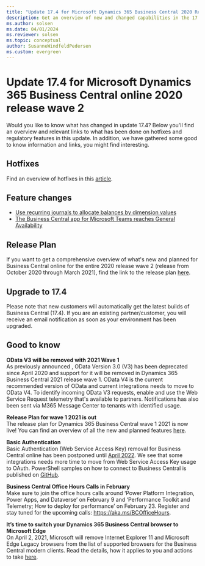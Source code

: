 ```yaml
---
title: "Update 17.4 for Microsoft Dynamics 365 Business Central 2020 Release Wave 2"
description: Get an overview of new and changed capabilities in the 17.4 update of Business Central online, which is part of 2020 release wave 2.
ms.author: solsen
ms.date: 04/01/2024
ms.reviewer: solsen
ms.topic: conceptual
author: SusanneWindfeldPedersen
ms.custom: evergreen
---
```


# Update 17.4 for Microsoft Dynamics 365 Business Central online 2020 release wave 2

Would you like to know what has changed in update 17.4? Below you'll find an overview and relevant links to what has been done on hotfixes and regulatory features in this update. In addition, we have gathered some good to know information and links, you might find interesting.

## Hotfixes
Find an overview of hotfixes in this [article](https://support.microsoft.com/topic/update-17-4-for-microsoft-dynamics-365-business-central-2020-release-wave-2-application-build-17-4-21531-platform-build-17-0-21516-a98ea8e3-b93c-4f14-b1bd-f115a00d6d11).

## Feature changes
- [Use recurring journals to allocate balances by dimension values](/dynamics365-release-plan/2020wave2/smb/dynamics365-business-central/use-recurring-journals-allocate-balances-dimension-values)
- [The Business Central app for Microsoft Teams reaches General Availability](/dynamics365-release-plan/2020wave2/smb/dynamics365-business-central/business-central-teams) 


## Release Plan
If you want to get a comprehensive overview of what's new and planned for Business Central online for the entire 2020 release wave 2 (release from October 2020 through March 2021), find the link to the release plan [here](/dynamics365-release-plan/2020wave2/smb/dynamics365-business-central/planned-features).


## Upgrade to 17.4
Please note that new customers will automatically get the latest builds of Business Central (17.4). If you are an existing partner/customer, you will receive an email notification as soon as your environment has been upgraded.

## Good to know

**OData V3 will be removed with 2021 Wave 1**  
As previously announced <!--(https://nam06.safelinks.protection.outlook.com/?url=https%3A%2F%2Flearn.microsoft.com%2Fen-us%2Fdynamics365%2Fbusiness-central%2Fdev-itpro%2Fupgrade%2Fdeprecated-features-w1%23odata-v3&data=04%7C01%7Ca-emniel%40microsoft.com%7C7aa180a3769141bff89f08d8c6a2c84e%7C72f988bf86f141af91ab2d7cd011db47%7C1%7C0%7C637477749732577916%7CUnknown%7CTWFpbGZsb3d8eyJWIjoiMC4wLjAwMDAiLCJQIjoiV2luMzIiLCJBTiI6Ik1haWwiLCJXVCI6Mn0%3D%7C1000&sdata=iOEIW2bGcGMS3Q8kCjNDpk5pzGg5Vl4PXDBNtiZOF0Y%3D&reserved=0)-->, OData Version 3.0 (V3) has been deprecated since April 2020 and support for it will be removed in Dynamics 365 Business Central 2021 release wave 1. OData V4 is the current recommended version of OData and current integrations needs to move to OData V4. To identify incoming OData V3 requests, enable and use the Web Service Request telemetry<!--(https://nam06.safelinks.protection.outlook.com/?url=https%3A%2F%2Flearn.microsoft.com%2Fen-us%2Fdynamics365%2Fbusiness-central%2Fdev-itpro%2Fadministration%2Ftelemetry-webservices-trace&data=04%7C01%7Ca-emniel%40microsoft.com%7C7aa180a3769141bff89f08d8c6a2c84e%7C72f988bf86f141af91ab2d7cd011db47%7C1%7C0%7C637477749732577916%7CUnknown%7CTWFpbGZsb3d8eyJWIjoiMC4wLjAwMDAiLCJQIjoiV2luMzIiLCJBTiI6Ik1haWwiLCJXVCI6Mn0%3D%7C1000&sdata=1IbqoCHPSLXvT8%2FfRxJX252f5Bvtpn6bMZknet0wx2o%3D&reserved=0)--> that's available to partners. Notifications has also been sent via M365 Message Center to tenants with identified usage.

**Release Plan for wave 1 2021 is out**  
The release plan for Dynamics 365 Business Central wave 1 2021 is now live! You can find an overview of all the new and planned features [here](/dynamics365-release-plan/2021wave1/smb/dynamics365-business-central/planned-features).

**Basic Authentication**  
Basic Authentication (Web Service Access Key) removal for Business Central online has been postponed until [April 2022](../upgrade/deprecated-features-w1.md). We see that some integrations needs more time to move from Web Service Access Key usage to OAuth. PowerShell samples on how to connect to Business Central is published on [GitHub](https://github.com/microsoft/BCTech/tree/master/samples/PSOAuthBCAccess). 

**Business Central Office Hours Calls in February**  
Make sure to join the office hours calls around ‘Power Platform Integration, Power Apps, and Dataverse’ on February 9 and ‘Performance Toolkit and Telemetry; How to deploy for performance’ on February 23. Register and stay tuned for the upcoming calls: https://aka.ms/BCOfficeHours. 

**It’s time to switch your Dynamics 365 Business Central browser to Microsoft Edge**  
On April 2, 2021, Microsoft will remove Internet Explorer 11 and Microsoft Edge Legacy browsers from the list of supported browsers for the Business Central modern clients. Read the details, how it applies to you and actions to take [here](https://cloudblogs.microsoft.com/dynamics365/it/2020/08/21/its-time-to-switch-your-dynamics-365-business-central-browser-to-microsoft-edge/).
